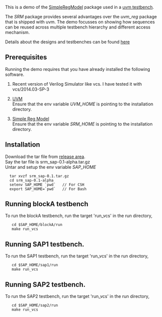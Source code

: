 This is a demo of the [SimpleRegModel](https://github.com/Juniper/simple_reg_model) package used in a [uvm testbench](http://accellera.org/downloads/standards/uvm).  

The *SRM* package provides several advantages over the *uvm_reg* package that is shipped with uvm. The demo focusses on showing how sequences can be reused across multiple testbench hierarchy and different access mechanism.

Details about the designs and testbenches can be found [here](http://github.com/sanjeevs/srm_sap/wiki)

## Prerequisites
Running the demo requires that you have already installed the following software.  
1. Recent version of Verilog Simulator like vcs. I have tested it with vcs/2014.03-SP-3

2. [UVM](http://accellera.org/downloads/standards/uvm)  
Ensure that the env variable *UVM_HOME* is pointing to the installation directory.  

3. [Simple Reg Model](https://github.com/Juniper/simple_reg_model)   
Ensure that the env variable *SRM_HOME* is pointing to the installation directory.  

## Installation
Download the tar file from  [release area](https://github.com/sanjeevs/srm_sap/releases).  
Say the tar file is srm_sap-0.1-alpha.tar.gz  
Untar and setup the env variable *SAP_HOME*

```
  tar xvzf srm_sap-0.1.tar.gz
  cd srm_sap-0.1-alpha
  setenv SAP_HOME `pwd`   // For CSH
  export SAP_HOME=`pwd`   // For Bash
```

## Running blockA testbench
To run the blockA testbench, run the target 'run_vcs' in the run directory,
```
   cd $SAP_HOME/blockA/run
   make run_vcs
```

## Running SAP1 testbench.
To run the SAP1 testbench, run the target 'run_vcs' in the run directory,
```
   cd $SAP_HOME/sap1/run
   make run_vcs
```

## Running SAP2 testbench.
To run the SAP2 testbench, run the target 'run_vcs' in the run directory,
```
   cd $SAP_HOME/sap2/run
   make run_vcs
```



